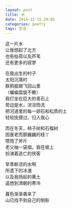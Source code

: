 ```yaml
---
layout: post
title: 水
date: 2014-11-15 20:05
categories: poetry
tags: 生活
---
```


这一片水  
让我想起了北方  
也有枯荷以及芦苇  
还有更多的寂寥  

在我出生的村子  
太阳沉落时  
群鸦振翅飞回山里  
（蝙蝠盘旋不散）  
我打坐在巨大的青石上  
旁边是水，淙淙而流  
把河道里的每一卵石和松质的土  
轻轻抚摸过，归入我心  

而在冬天，柿子树和石榴树  
因衰老而颤巍巍的枝丫  
喂饱了斧斤  
老父抽一袋烟，我在坡上  
扮演着逃亡的侠客  

旱季断流的水啊  
所遗下的冰渣  
以及我扬起的黄土  
遥想到清朝的寒冷  

暮色渐渐袭来了  
山已找不到自己的倒影   